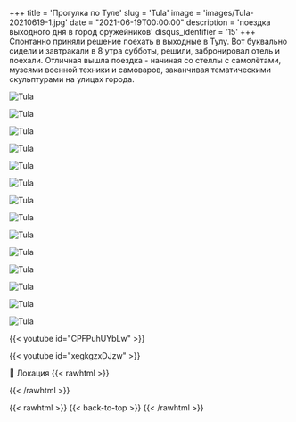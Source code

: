 +++
title = 'Прогулка по Туле'
slug = 'Tula'
image = 'images/Tula-20210619-1.jpg'
date = "2021-06-19T00:00:00"
description = 'поездка выходного дня в город оружейников'
disqus_identifier = '15'
+++
Спонтанно приняли решение поехать в выходные в Тулу. Вот буквально сидели и завтракали в 8 утра субботы, решили, забронировал отель и поехали. Отличная вышла поездка - начиная со стеллы с самолётами, музеями военной техники и самоваров, заканчивая тематическими скульптурами на улицах города.

![Tula](/images/Tula-20210619-2.jpg)

![Tula](/images/Tula-20210619-3.jpg)

![Tula](/images/Tula-20210619-4.jpg)

![Tula](/images/Tula-20210619-5.jpg)

![Tula](/images/Tula-20210619-6.jpg)

![Tula](/images/Tula-20210619-7.jpg)

![Tula](/images/Tula-20210619-8.jpg)

![Tula](/images/Tula-20210619-9.jpg)

![Tula](/images/Tula-20210619-10.jpg)

![Tula](/images/Tula-20210619-11.jpg)

![Tula](/images/Tula-20210619-12.jpg)

![Tula](/images/Tula-20210619-13.jpg)

![Tula](/images/Tula-20210619-14.jpg)

![Tula](/images/Tula-20210619-15.jpg)

{{< youtube id="CPFPuhUYbLw" >}}

{{< youtube id="xegkgzxDJzw" >}}


📍 Локация
{{< rawhtml >}}
<div class="yandex-map-container">
<script type="text/javascript" charset="utf-8" async src="https://api-maps.yandex.ru/services/constructor/1.0/js/?um=constructor%3A001e06ecfae1ebc881bb0a6985225a0c26d8fae7039e6f7d46b1441d4f0504be&amp;width=800&amp;height=400&amp;lang=ru_RU&amp;scroll=true"></script>
</div>
{{< /rawhtml >}}

{{< rawhtml >}}
{{< back-to-top >}}
{{< /rawhtml >}}
